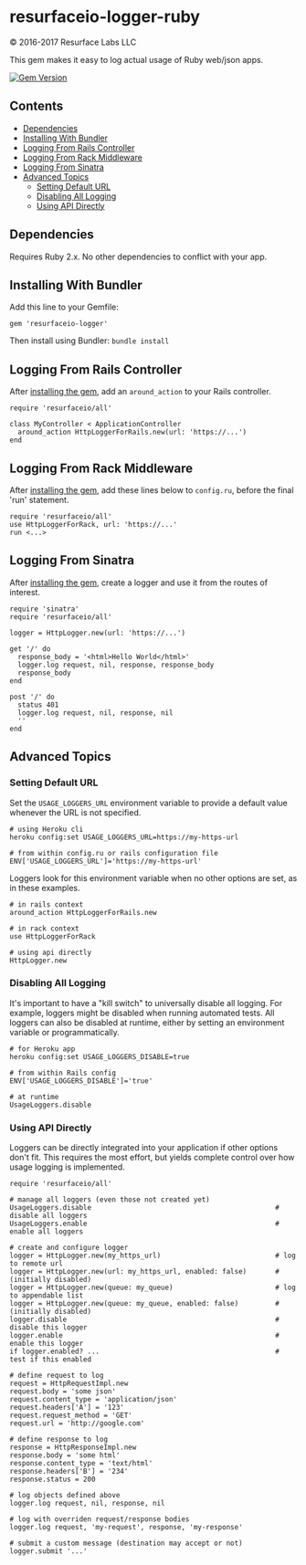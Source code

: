 # resurfaceio-logger-ruby
&copy; 2016-2017 Resurface Labs LLC

This gem makes it easy to log actual usage of Ruby web/json apps.

[![Gem Version](https://badge.fury.io/rb/resurfaceio-logger.svg)](https://badge.fury.io/rb/resurfaceio-logger)

## Contents

<ul>
<li><a href="#dependencies">Dependencies</a></li>
<li><a href="#installing_with_bundler">Installing With Bundler</a></li>
<li><a href="#logging_from_rails_controller">Logging From Rails Controller</a></li>
<li><a href="#logging_from_rack_middleware">Logging From Rack Middleware</a></li>
<li><a href="#logging_from_sinatra">Logging From Sinatra</a></li>
<li><a href="#advanced_topics">Advanced Topics</a><ul>
<li><a href="#setting_default_url">Setting Default URL</a></li>
<li><a href="#disabling_all_logging">Disabling All Logging</a></li>
<li><a href="#using_api_directly">Using API Directly</a></li>
</ul></li>
</ul>

<a name="dependencies"/>

## Dependencies

Requires Ruby 2.x. No other dependencies to conflict with your app.

<a name="installing_with_bundler"/>

## Installing With Bundler

Add this line to your Gemfile:

    gem 'resurfaceio-logger'

Then install using Bundler: `bundle install`

<a name="logging_from_rails_controller"/>

## Logging From Rails Controller

After <a href="#installing_with_bundler">installing the gem</a>, add an `around_action` to your Rails controller.

    require 'resurfaceio/all'

    class MyController < ApplicationController
      around_action HttpLoggerForRails.new(url: 'https://...')
    end


<a name="logging_from_rack_middleware"/>

## Logging From Rack Middleware

After <a href="#installing_with_bundler">installing the gem</a>, add these lines below to `config.ru`, before the final
'run' statement.

    require 'resurfaceio/all'
    use HttpLoggerForRack, url: 'https://...'
    run <...>

<a name="logging_from_sinatra"/>

## Logging From Sinatra

After <a href="#installing_with_bundler">installing the gem</a>, create a logger and use it from the routes of interest.

    require 'sinatra'
    require 'resurfaceio/all'

    logger = HttpLogger.new(url: 'https://...')

    get '/' do
      response_body = '<html>Hello World</html>'
      logger.log request, nil, response, response_body
      response_body
    end

    post '/' do
      status 401
      logger.log request, nil, response, nil
      ''
    end

<a name="advanced_topics"/>

## Advanced Topics

<a name="setting_default_url"/>

### Setting Default URL

Set the `USAGE_LOGGERS_URL` environment variable to provide a default value whenever the URL is not specified.

    # using Heroku cli
    heroku config:set USAGE_LOGGERS_URL=https://my-https-url

    # from within config.ru or rails configuration file
    ENV['USAGE_LOGGERS_URL']='https://my-https-url'

Loggers look for this environment variable when no other options are set, as in these examples.

    # in rails context
    around_action HttpLoggerForRails.new

    # in rack context
    use HttpLoggerForRack

    # using api directly
    HttpLogger.new

<a name="disabling_all_logging"/>

### Disabling All Logging

It's important to have a "kill switch" to universally disable all logging. For example, loggers might be disabled when
running automated tests. All loggers can also be disabled at runtime, either by setting an environment variable or
programmatically.

    # for Heroku app
    heroku config:set USAGE_LOGGERS_DISABLE=true

    # from within Rails config
    ENV['USAGE_LOGGERS_DISABLE']='true'

    # at runtime
    UsageLoggers.disable

<a name="using_api_directly"/>

### Using API Directly

Loggers can be directly integrated into your application if other options don't fit. This requires the most effort, but
yields complete control over how usage logging is implemented.

    require 'resurfaceio/all'
    
    # manage all loggers (even those not created yet)
    UsageLoggers.disable                                             # disable all loggers
    UsageLoggers.enable                                              # enable all loggers
    
    # create and configure logger
    logger = HttpLogger.new(my_https_url)                            # log to remote url
    logger = HttpLogger.new(url: my_https_url, enabled: false)       # (initially disabled)
    logger = HttpLogger.new(queue: my_queue)                         # log to appendable list
    logger = HttpLogger.new(queue: my_queue, enabled: false)         # (initially disabled)
    logger.disable                                                   # disable this logger
    logger.enable                                                    # enable this logger
    if logger.enabled? ...                                           # test if this enabled
    
    # define request to log
    request = HttpRequestImpl.new
    request.body = 'some json'
    request.content_type = 'application/json'
    request.headers['A'] = '123'
    request.request_method = 'GET'
    request.url = 'http://google.com'
    
    # define response to log
    response = HttpResponseImpl.new
    response.body = 'some html'
    response.content_type = 'text/html'
    response.headers['B'] = '234'
    response.status = 200
    
    # log objects defined above
    logger.log request, nil, response, nil
    
    # log with overriden request/response bodies
    logger.log request, 'my-request', response, 'my-response'
    
    # submit a custom message (destination may accept or not)
    logger.submit '...'
